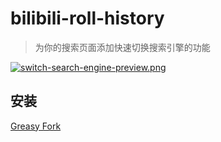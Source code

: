 # bilibili-roll-history

> 为你的搜索页面添加快速切换搜索引擎的功能

[![switch-search-engine-preview.png](https://i.postimg.cc/y6gtbtPJ/switch-search-engine-preview.png)](https://postimg.cc/pyvs903x)

## 安装

[Greasy Fork]()
